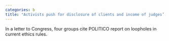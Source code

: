 ```yaml
---
categories: b
title: "Activists push for disclosure of clients and income of judges’ spouses"
---
```

In a letter to Congress, four groups cite POLITICO report on loopholes in current ethics rules.